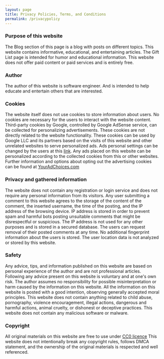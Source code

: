 ```yaml
---
layout: page
title: Privacy Policies, Terms, and Conditions
permalink: /privacypolicy
---
```


### Purpose of this website
The Blog section of this page is a blog with posts on different topics. This website contains informative, educational, and entertaining articles. The Gift List page is intended for humor and educational information. This website does not offer paid content or paid services and is entirely free.

### Author
The author of this website is software engineer. And is intended to help educate and entertain others that are interested.


### Cookies
The website itself does not use cookies to store information about users. No cookies are necessary for the users to interact with the website content. Third-party cookies by Google, controlled by Google AdSense service, can be collected for personalizing advertisements. These cookies are not directly related to the website functionality. These cookies can be used by Google LLC and its partners based on the visits of this website and other unrelated websites to serve personalized ads. Ads personal settings can be changed by the users at this [link](https://myadcenter.google.com/personalizationoff?sasb=true&ref=ad-settings). Any ads placed on this website can be personalized according to the collected cookies from this or other websites. Further information and options about opting out the advertising cookies can be found at [YourAdChoices.com](https://youradchoices.com/)

### Privacy and gathered information
The website does not contain any registration or login service and does not require any personal information from its visitors. Any user submitting a comment to this website agrees to the storage of the content of the comment, the inserted username, the time of the posting, and the IP address of the browsing device. IP address is stored in order to prevent spam and harmful bots posting unsuitable comments that might be disrespectful or suspicious. The IP address is not used for any other purposes and is stored in a secured database. The users can request removal of their posted comments at any time. No additional fingerprint information about the users is stored. The user location data is not analyzed or stored by this website.

### Safety
Any advice, tips, and information published on this website are based on personal experience of the author and are not professional articles. Following any advice present on this website is voluntary and at one's own risk. The author assumes no responsibility for possible misinterpretation or harm caused by the information on this website. All the information on this website is posted with a good intention, observing generally accepted moral principles. This website does not contain anything related to child abuse, pornography, violence encouragement, illegal actions, dangerous and harmful actions, animal cruelty, or dishonest or deceptive practices. This website does not contain any malicious software or malware.

### Copyright
All original materials on this website are free to use under [CC0 licence](https://creativecommons.org/publicdomain/zero/1.0/) This website does not intentionally break any copyright rules, follows DMCA statement, and the ownership of the original materials is respected and well referenced.
